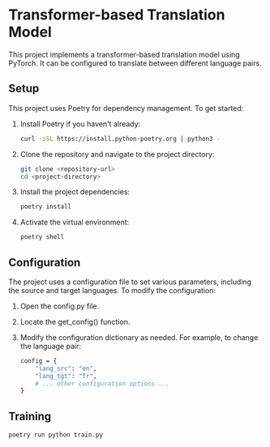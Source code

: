 # Transformer-based Translation Model

This project implements a transformer-based translation model using PyTorch. It can be configured to translate between different language pairs.

## Setup

This project uses Poetry for dependency management. To get started:

1. Install Poetry if you haven't already:

    ```bash 
   curl -sSL https://install.python-poetry.org | python3 - 
    ```

2. Clone the repository and navigate to the project directory:

    ```bash 
    git clone <repository-url>
    cd <project-directory>
    ```
3. Install the project dependencies:

    ```bash 
    poetry install
    ```
4. Activate the virtual environment:

    ```bash 
    poetry shell
    ```



## Configuration

The project uses a configuration file to set various parameters, including the source and target languages. To modify the configuration:

1. Open the config.py file.

2. Locate the get_config() function.

3. Modify the configuration dictionary as needed. For example, to change the language pair:
    ```bash 
    config = {
        "lang_src": "en",
        "lang_tgt": "fr",
        # ... other configuration options ...
    }
    ```

## Training

```bash 
poetry run python train.py
```

